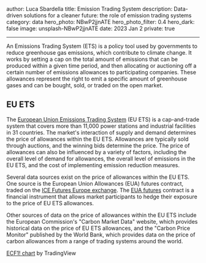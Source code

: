 author: Luca Sbardella
title: Emission Trading System
description: Data-driven solutions for a cleaner future: the role of emission trading systems
category: data
hero_photo: NBwP2jjnATE
hero_photo_filter: 0.4
hero_dark: false
image: unsplash-NBwP2jjnATE
date: 2023 Jan 2
private: true

---


An Emissions Trading System (ETS) is a policy tool used by governments to reduce greenhouse gas emissions, which contribute to climate change. It works by setting a cap on the total amount of emissions that can be produced within a given time period, and then allocating or auctioning off a certain number of emissions allowances to participating companies. These allowances represent the right to emit a specific amount of greenhouse gases and can be bought, sold, or traded on the open market.

## EU ETS

The [European Union Emissions Trading System](https://climate.ec.europa.eu/eu-action/eu-emissions-trading-system-eu-ets_en) (EU ETS) is a cap-and-trade system that covers more than 11,000 power stations and industrial facilities in 31 countries. The market's interaction of supply and demand determines the price of allowances within the EU ETS.
Allowances are typically sold through auctions, and the winning bids determine the price. The price of allowances can also be influenced by a variety of factors, including the overall level of demand for allowances, the overall level of emissions in the EU ETS, and the cost of implementing emission reduction measures.

Several data sources exist on the price of allowances within the EU ETS. One source is the European Union Allowances (EUA) futures contract, traded on the [ICE Futures Europe exchange](https://www.theice.com/). The [EUA futures](https://www.theice.com/products/197/EUA-Futures) contract is a financial instrument that allows market participants to hedge their exposure to the price of EU ETS allowances.

Other sources of data on the price of allowances within the EU ETS include the European Commission's "Carbon Market Data" website, which provides historical data on the price of EU ETS allowances, and the "Carbon Price Monitor" published by the World Bank, which provides data on the price of carbon allowances from a range of trading systems around the world.

<!-- TradingView Widget BEGIN -->
<div class="tradingview-widget-container">
  <div id="tradingview_a207a"></div>
  <div class="tradingview-widget-copyright"><a href="https://www.tradingview.com/symbols/ICEEUR-ECF1!/" rel="noopener" target="_blank"><span class="blue-text">ECF1! chart</span></a> by TradingView</div>
  <script type="text/javascript" src="https://s3.tradingview.com/tv.js"></script>
  <script type="text/javascript">
  new TradingView.widget(
  {
  "autosize": true,
  "symbol": "ICEEUR:ECF1!",
  "interval": "D",
  "timezone": "Etc/UTC",
  "theme": "dark",
  "style": "1",
  "locale": "en",
  "toolbar_bg": "#f1f3f6",
  "enable_publishing": false,
  "allow_symbol_change": true,
  "container_id": "tradingview_a207a"
}
  );
  </script>
</div>
<!-- TradingView Widget END -->
